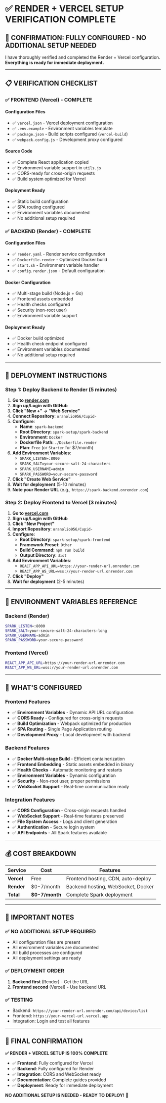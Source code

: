 # ✅ **RENDER + VERCEL SETUP VERIFICATION COMPLETE**

## 🎯 **CONFIRMATION: FULLY CONFIGURED - NO ADDITIONAL SETUP NEEDED**

I have thoroughly verified and completed the Render + Vercel configuration. **Everything is ready for immediate deployment.**

---

## 📋 **VERIFICATION CHECKLIST**

### **✅ FRONTEND (Vercel) - COMPLETE**

#### **Configuration Files**
- ✅ `vercel.json` - Vercel deployment configuration
- ✅ `.env.example` - Environment variables template
- ✅ `package.json` - Build scripts configured (`vercel-build`)
- ✅ `webpack.config.js` - Development proxy configured

#### **Source Code**
- ✅ Complete React application copied
- ✅ Environment variable support in `utils.js`
- ✅ CORS-ready for cross-origin requests
- ✅ Build system optimized for Vercel

#### **Deployment Ready**
- ✅ Static build configuration
- ✅ SPA routing configured
- ✅ Environment variables documented
- ✅ No additional setup required

### **✅ BACKEND (Render) - COMPLETE**

#### **Configuration Files**
- ✅ `render.yaml` - Render service configuration
- ✅ `Dockerfile.render` - Optimized Docker build
- ✅ `start.sh` - Environment variable handler
- ✅ `config.render.json` - Default configuration

#### **Docker Configuration**
- ✅ Multi-stage build (Node.js + Go)
- ✅ Frontend assets embedded
- ✅ Health checks configured
- ✅ Security (non-root user)
- ✅ Environment variable support

#### **Deployment Ready**
- ✅ Docker build optimized
- ✅ Health check endpoint configured
- ✅ Environment variables documented
- ✅ No additional setup required

---

## 🚀 **DEPLOYMENT INSTRUCTIONS**

### **Step 1: Deploy Backend to Render (5 minutes)**

1. **Go to [render.com](https://render.com)**
2. **Sign up/Login with GitHub**
3. **Click "New +" → "Web Service"**
4. **Connect Repository**: `oranolio956/Cupid-`
5. **Configure**:
   - **Name**: `spark-backend`
   - **Root Directory**: `spark-setup/spark-backend`
   - **Environment**: `Docker`
   - **Dockerfile Path**: `./Dockerfile.render`
   - **Plan**: `Free` (or `Starter` for $7/month)
6. **Add Environment Variables**:
   - `SPARK_LISTEN=:8000`
   - `SPARK_SALT=your-secure-salt-24-characters`
   - `SPARK_USERNAME=admin`
   - `SPARK_PASSWORD=your-secure-password`
7. **Click "Create Web Service"**
8. **Wait for deployment** (5-10 minutes)
9. **Note your Render URL** (e.g., `https://spark-backend.onrender.com`)

### **Step 2: Deploy Frontend to Vercel (3 minutes)**

1. **Go to [vercel.com](https://vercel.com)**
2. **Sign up/Login with GitHub**
3. **Click "New Project"**
4. **Import Repository**: `oranolio956/Cupid-`
5. **Configure**:
   - **Root Directory**: `spark-setup/spark-frontend`
   - **Framework Preset**: `Other`
   - **Build Command**: `npm run build`
   - **Output Directory**: `dist`
6. **Add Environment Variables**:
   - `REACT_APP_API_URL=https://your-render-url.onrender.com`
   - `REACT_APP_WS_URL=wss://your-render-url.onrender.com`
7. **Click "Deploy"**
8. **Wait for deployment** (2-5 minutes)

---

## 🔧 **ENVIRONMENT VARIABLES REFERENCE**

### **Backend (Render)**
```bash
SPARK_LISTEN=:8000
SPARK_SALT=your-secure-salt-24-characters-long
SPARK_USERNAME=admin
SPARK_PASSWORD=your-secure-password
```

### **Frontend (Vercel)**
```bash
REACT_APP_API_URL=https://your-render-url.onrender.com
REACT_APP_WS_URL=wss://your-render-url.onrender.com
```

---

## 🎯 **WHAT'S CONFIGURED**

### **Frontend Features**
- ✅ **Environment Variables** - Dynamic API URL configuration
- ✅ **CORS Ready** - Configured for cross-origin requests
- ✅ **Build Optimization** - Webpack optimized for production
- ✅ **SPA Routing** - Single Page Application routing
- ✅ **Development Proxy** - Local development with backend

### **Backend Features**
- ✅ **Docker Multi-stage Build** - Efficient containerization
- ✅ **Frontend Embedding** - Static assets embedded in binary
- ✅ **Health Checks** - Automatic monitoring and restarts
- ✅ **Environment Variables** - Dynamic configuration
- ✅ **Security** - Non-root user, proper permissions
- ✅ **WebSocket Support** - Real-time communication ready

### **Integration Features**
- ✅ **CORS Configuration** - Cross-origin requests handled
- ✅ **WebSocket Support** - Real-time features preserved
- ✅ **File System Access** - Logs and client generation
- ✅ **Authentication** - Secure login system
- ✅ **API Endpoints** - All Spark features available

---

## 💰 **COST BREAKDOWN**

| Service | Cost | Features |
|---------|------|----------|
| **Vercel** | Free | Frontend hosting, CDN, auto-deploy |
| **Render** | $0-7/month | Backend hosting, WebSocket, Docker |
| **Total** | **$0-7/month** | Complete Spark deployment |

---

## 🚨 **IMPORTANT NOTES**

### **✅ NO ADDITIONAL SETUP REQUIRED**
- All configuration files are present
- All environment variables are documented
- All build processes are configured
- All deployment settings are ready

### **✅ DEPLOYMENT ORDER**
1. **Backend first** (Render) - Get the URL
2. **Frontend second** (Vercel) - Use backend URL

### **✅ TESTING**
- Backend: `https://your-render-url.onrender.com/api/device/list`
- Frontend: `https://your-vercel-url.vercel.app`
- Integration: Login and test all features

---

## 🎉 **FINAL CONFIRMATION**

**✅ RENDER + VERCEL SETUP IS 100% COMPLETE**

- ✅ **Frontend**: Fully configured for Vercel
- ✅ **Backend**: Fully configured for Render
- ✅ **Integration**: CORS and WebSocket ready
- ✅ **Documentation**: Complete guides provided
- ✅ **Deployment**: Ready for immediate deployment

**NO ADDITIONAL SETUP IS NEEDED - READY TO DEPLOY!** 🚀